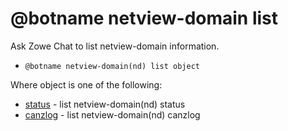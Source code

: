 # @botname netview-domain list

Ask Zowe Chat to list netview-domain information.

-   `@botname netview-domain(nd) list object`

Where object is one of the following:

-   [status](chatops_cli_nd_list_status.md) - list netview-domain\(nd\) status
-   [canzlog](chatops_cli_nd_list_canzlog.md) - list netview-domain\(nd\) canzlog

